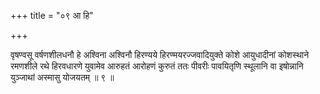 +++
title = "०९ आ हि"

+++

वृषण्वसू वर्षणशीलधनौ हे अश्विना अश्विनौ हिरण्यये हिरण्मयरज्जवादियुक्ते कोशे आयुधादीनां कोशस्थाने रमणशीले रथे हिरवधारणे युवामेव आरुहतं आरोहणं कुरुतं ततः पीवरीः पावयितृणि स्थूलानि वा इषोन्नानि युञ्जाथां अस्मासु योजयतम् ॥ ९ ॥